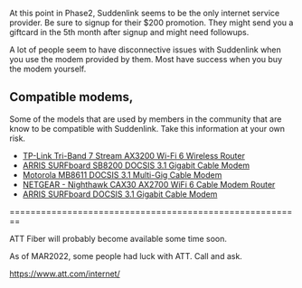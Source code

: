 At this point in Phase2, Suddenlink seems to be the only internet service provider. Be sure to signup for their $200 promotion. They might send you a giftcard in the 5th month after signup and might need followups.

A lot of people seem to have disconnective issues with Suddenlink when you use the modem provided by them. Most have success when you buy the modem yourself.

## Compatible modems,
Some of the models that are used by members in the community that are know to be compatible with Suddenlink. Take this information at your own risk.
 * [TP-Link Tri-Band 7 Stream AX3200 Wi-Fi 6 Wireless Router](https://www.costco.com/tp-link-tri-band-7-stream-ax3200-wi-fi-6-wireless-router.product.100697042.html)
 * [ARRIS SURFboard SB8200 DOCSIS 3.1 Gigabit Cable Modem](https://www.amazon.com/dp/B07DY16W2Z)
 * [Motorola MB8611 DOCSIS 3.1 Multi-Gig Cable Modem](https://www.amazon.com/dp/B08DDFKXKC)
 * [NETGEAR - Nighthawk CAX30 AX2700 WiFi 6 Cable Modem Router](https://www.costco.com/netgear---nighthawk-cax30-ax2700-wifi-6-cable-modem-router.product.100757768.html)
 * [ARRIS SURFboard DOCSIS 3.1 Gigabit Cable Modem](https://www.walmart.com/ip/55670534)


========================================================

ATT Fiber will probably become available some time soon.

As of MAR2022, some people had luck with ATT. Call and ask.

https://www.att.com/internet/




